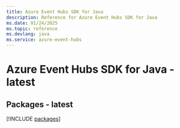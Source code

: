 ```yaml
---
title: Azure Event Hubs SDK for Java
description: Reference for Azure Event Hubs SDK for Java
ms.date: 01/24/2025
ms.topic: reference
ms.devlang: java
ms.service: azure-event-hubs
---
```

# Azure Event Hubs SDK for Java - latest
## Packages - latest
[!INCLUDE [packages](event-hubs-index.md)]